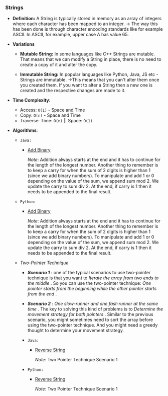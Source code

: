 ### Strings

- **Definition:** A String is typically stored in memory as an array of integers where each character has been mapped to an integer. → The way this has been done is through character encoding standards like for example ASCII. In ASCII, for example, upper case A has value 65.

- **Variations**

  - **Mutable String:** In some languages like C++ Strings are mutable. That means that we can modify a String in place, there is no need to create a copy of it and alter the copy.

  - **Immutable String:** In popular languages like Python, Java, JS etc - Strings are immutable. →This means that you can't alter them once you created them. If you want to alter a String then a new one is created and the respective changes are made to it.

- **Time Complexity:**

  - Access: `O(1)` - Space and Time
  - Copy: `O(n)` - Space and Time
  - Traverse: Time: `O(n)` || Space: `O(1)`

- **Algorithms**:

  - `Java:`

    - [Add Binary](https://github.com/andreivisan/interviews/blob/master/datastructures/strings/java/algorithms/AddBinary.java)

      _Note_: Addition always starts at the end and it has to continue for the length of the longest number. Another thing to remember is to keep a carry for when the sum of 2 digits is higher than 1 (since we add binary numbers). To manipulate and add 1 or 0 depending on the value of the sum, we append sum mod 2. We update the carry to sum div 2. At the end, if carry is 1 then it needs to be appended to the final result.

  - `Python:`

    - [Add Binary](https://github.com/andreivisan/interviews/blob/master/datastructures/strings/python/algorithms/add_binary.py)

      _Note_: Addition always starts at the end and it has to continue for the length of the longest number. Another thing to remember is to keep a carry for when the sum of 2 digits is higher than 1 (since we add binary numbers). To manipulate and add 1 or 0 depending on the value of the sum, we append sum mod 2. We update the carry to sum div 2. At the end, if carry is 1 then it needs to be appended to the final result.

  - _Two-Pointer Technique_

    - **_Scenario 1_** : one of the typical scenarios to use two-pointer technique is that you want to _Iterate the array from two ends to the middle_ . So you can use the two-pointer technique: _One pointer starts from the beginning while the other pointer starts from the end_ .

    - **_Scenario 2_** : _One slow-runner and one fast-runner at the same time_ . The key to solving this kind of problems is to _Determine the movement strategy for both pointers_ . Similar to the previous scenario, you might sometimes need to sort the array before using the two-pointer technique. And you might need a greedy thought to determine your movement strategy.

    - `Java:`

      - [Reverse String](https://github.com/andreivisan/interviews/blob/master/datastructures/strings/java/algorithms/ReverseString.java)

        _Note_: Two Pointer Technique Scenario 1

    - `Python:`

      - [Reverse String](https://github.com/andreivisan/interviews/blob/master/datastructures/strings/python/algorithms/reverse_string.py)

        _Note_: Two Pointer Technique Scenario 1
